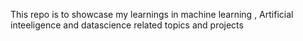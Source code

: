 This repo is to showcase my learnings in machine learning , Artificial inteeligence and datascience related topics and projects
